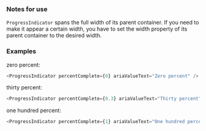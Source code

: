 ### Notes for use

`ProgressIndicator` spans the full width of its parent container. If you need to make it appear
a certain width, you have to set the width property of its parent container to the desired
width.

### Examples

zero percent:

```js { "props": { "data-example": "zero percent" } }
<ProgressIndicator percentComplete={0} ariaValueText="Zero percent" />
```

thirty percent:

```js { "props": { "data-example": "thirty percent" } }
<ProgressIndicator percentComplete={0.3} ariaValueText="Thirty percent" />
```

one hundred percent:

```js { "props": { "data-example": "one hundred percent" } }
<ProgressIndicator percentComplete={1} ariaValueText="One hundred percent" />
```